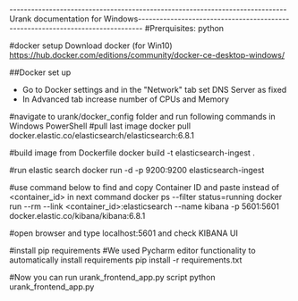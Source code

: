 -----------------------------------------------------------------------------Urank documentation for Windows-------------------------------------------------------------------------------
#Prerquisites:
    python

#docker setup
Download docker (for Win10)
https://hub.docker.com/editions/community/docker-ce-desktop-windows/

##Docker set up
  - Go to Docker settings and in the "Network" tab set DNS Server as fixed
  - In Advanced tab increase number of CPUs and Memory

#navigate to urank/docker_config folder and run following commands in Windows PowerShell
#pull last image
docker pull docker.elastic.co/elasticsearch/elasticsearch:6.8.1

#build image from Dockerfile
docker build -t elasticsearch-ingest .

#run elastic search
docker run -d -p 9200:9200 elasticsearch-ingest

#use command below to find and copy Container ID and paste instead of <container_id> in next command
docker ps --filter status=running
docker  run --rm --link <container_id>:elasticsearch --name kibana -p 5601:5601 docker.elastic.co/kibana/kibana:6.8.1

#open browser and type localhost:5601 and check KIBANA UI

#install pip requirements
#We used Pycharm editor functionality to automatically install requirements
pip install -r requirements.txt


#Now you can run urank_frontend_app.py script
python urank_frontend_app.py

